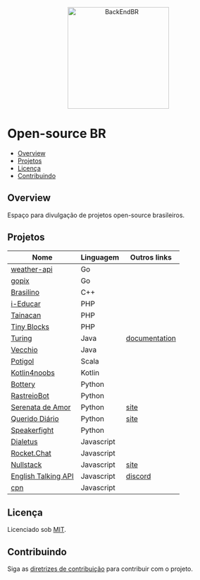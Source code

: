 <!--suppress HtmlDeprecatedAttribute -->

<p align="center">
  <img src="https://avatars3.githubusercontent.com/u/30732658?v=4&s=200.jpg" alt="BackEndBR" width="230" />
</p>

# Open-source BR

* [Overview](#overview)
* [Projetos](#projects)
* [Licença](#license)
* [Contribuindo](#contributing)

<div id='overview'></div>

## Overview

Espaço para divulgação de projetos open-source brasileiros.

<div id='projects'></div>

## Projetos

| Nome                                                                          | Linguagem  | Outros links                                         |
|-------------------------------------------------------------------------------|------------|------------------------------------------------------|
| [weather-api](https://github.com/robertoduessmann/weather-api)                | Go         |                                                      |
| [gopix](https://github.com/souzawagner/gopix)                                 | Go         |                                                      |
| [Brasilino](https://github.com/OtacilioN/Brasilino)                           | C++        |                                                      |
| [i-Educar](https://github.com/portabilis/i-educar)                            | PHP        |                                                      |
| [Tainacan](https://github.com/tainacan/tainacan)                              | PHP        |                                                      |
| [Tiny Blocks](https://github.com/tiny-blocks)                                 | PHP        |                                                      |
| [Turing](https://github.com/openturing/turing)                                | Java       | [documentation](https://openviglet.github.io/turing) |
| [Vecchio](https://github.com/openviglet/vecchio)                              | Java       |                                                      |
| [Potigol](https://github.com/potigol/potigol)                                 | Scala      |                                                      |
| [Kotlin4noobs](https://github.com/gustavofreze/kotlin4noobs)                  | Kotlin     |                                                      |
| [Bottery](https://github.com/rougeth/bottery)                                 | Python     |                                                      |
| [RastreioBot](https://github.com/GabrielRF/RastreioBot)                       | Python     |                                                      |
| [Serenata de Amor](https://github.com/okfn-brasil/serenata-de-amor)           | Python     | [site](https://serenata.ai)                          |
| [Querido Diário](https://github.com/okfn-brasil/querido-diario)               | Python     | [site](https://queridodiario.ok.org.br)              |
| [Speakerfight](https://github.com/luanfonceca/speakerfight)                   | Python     |                                                      |
| [Dialetus](https://github.com/dialetus/dialetus-service)                      | Javascript |                                                      |
| [Rocket.Chat](https://github.com/RocketChat/Rocket.Chat)                      | Javascript |                                                      |
| [Nullstack](https://github.com/nullstack/nullstack.github.io)                 | Javascript | [site](https://nullstack.app)                        |
| [English Talking API](https://github.com/barbosamaatheus/english-talking-api) | Javascript | [discord](https://discord.gg/XTrKQ8w)                |
| [cpn](https://github.com/vgeruso/cpn)                                         | Javascript |                                                      |

<div id='license'></div>

## Licença

Licenciado sob [MIT](LICENSE).

<div id='contributing'></div>

## Contribuindo

Siga as [diretrizes de contribuição](CONTRIBUTING.md) para contribuir com o projeto.
